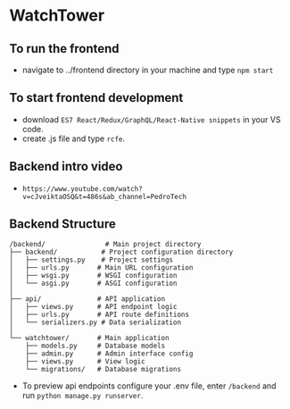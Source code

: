 # WatchTower

## To run the frontend 
- navigate to ../frontend directory in your machine and type `npm start`

## To start frontend development
- download `ES7 React/Redux/GraphQL/React-Native snippets` in your VS code.
- create .js file and type `rcfe`.

## Backend intro video
- `https://www.youtube.com/watch?v=cJveiktaOSQ&t=486s&ab_channel=PedroTech`

## Backend Structure

```
/backend/               # Main project directory
├── backend/           # Project configuration directory
│   ├── settings.py    # Project settings
│   ├── urls.py       # Main URL configuration
│   ├── wsgi.py       # WSGI configuration
│   └── asgi.py       # ASGI configuration
│
├── api/              # API application
│   ├── views.py      # API endpoint logic
│   ├── urls.py       # API route definitions
│   └── serializers.py # Data serialization
│
└── watchtower/       # Main application
    ├── models.py     # Database models
    ├── admin.py      # Admin interface config
    ├── views.py      # View logic
    └── migrations/   # Database migrations
```

- To preview api endpoints configure your .env file, enter `/backend` and run `python manage.py runserver`.
